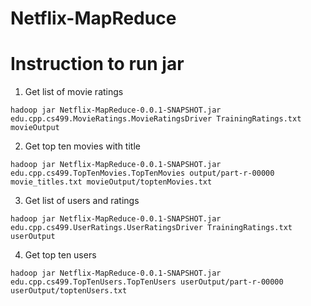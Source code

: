 # Netflix-MapReduce

# Instruction to run jar

1. Get list of movie ratings

`hadoop jar Netflix-MapReduce-0.0.1-SNAPSHOT.jar edu.cpp.cs499.MovieRatings.MovieRatingsDriver TrainingRatings.txt movieOutput`

2. Get top ten movies with title 

`hadoop jar Netflix-MapReduce-0.0.1-SNAPSHOT.jar edu.cpp.cs499.TopTenMovies.TopTenMovies output/part-r-00000 movie_titles.txt movieOutput/toptenMovies.txt`

3. Get list of users and ratings

`hadoop jar Netflix-MapReduce-0.0.1-SNAPSHOT.jar edu.cpp.cs499.UserRatings.UserRatingsDriver TrainingRatings.txt userOutput`

4. Get top ten users

`hadoop jar Netflix-MapReduce-0.0.1-SNAPSHOT.jar edu.cpp.cs499.TopTenUsers.TopTenUsers userOutput/part-r-00000 userOutput/toptenUsers.txt`

